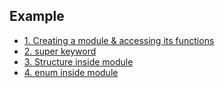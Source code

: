 ## Example
- [1. Creating a module & accessing its functions](Creating_module.md)
- [2. super keyword](super_keyword.md)
- [3. Structure inside module](struct_in_module)
- [4. enum inside module](enum_in_module)
